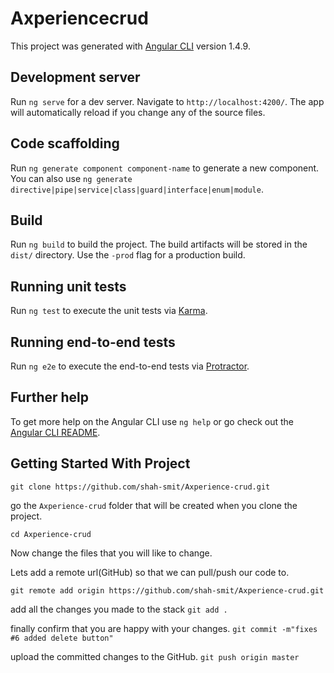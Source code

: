 # Axperiencecrud

This project was generated with [Angular CLI](https://github.com/angular/angular-cli) version 1.4.9.

## Development server

Run `ng serve` for a dev server. Navigate to `http://localhost:4200/`. The app will automatically reload if you change any of the source files.

## Code scaffolding

Run `ng generate component component-name` to generate a new component. You can also use `ng generate directive|pipe|service|class|guard|interface|enum|module`.

## Build

Run `ng build` to build the project. The build artifacts will be stored in the `dist/` directory. Use the `-prod` flag for a production build.

## Running unit tests

Run `ng test` to execute the unit tests via [Karma](https://karma-runner.github.io).

## Running end-to-end tests

Run `ng e2e` to execute the end-to-end tests via [Protractor](http://www.protractortest.org/).

## Further help

To get more help on the Angular CLI use `ng help` or go check out the [Angular CLI README](https://github.com/angular/angular-cli/blob/master/README.md).


## Getting Started With Project

`git clone https://github.com/shah-smit/Axperience-crud.git`

go the `Axperience-crud` folder that will be created when you clone the project.

`cd Axperience-crud`

Now change the files that you will like to change.

Lets add a remote url(GitHub) so that we can pull/push our code to.

`git remote add origin https://github.com/shah-smit/Axperience-crud.git` 

add all the changes you made to the stack
`git add .` 

finally confirm that you are happy with your changes.
`git commit -m"fixes #6 added delete button"` 

upload the committed changes to the GitHub.
`git push origin master`
